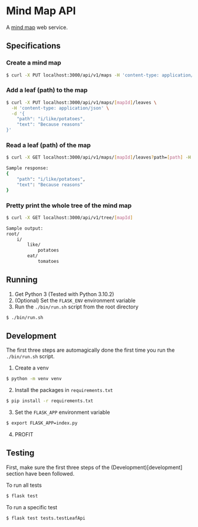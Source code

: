 # Mind Map API

A [mind map](https://en.wikipedia.org/wiki/Mind_map) web service.

## Specifications

### Create a mind map

```bash
$ curl -X PUT localhost:3000/api/v1/maps -H 'content-type: application/json' -d '{"id": "my-map"}'
```

### Add a leaf (path) to the map

```bash
$ curl -X PUT localhost:3000/api/v1/maps/[mapId]/leaves \
  -H 'content-type: application/json' \
  -d '{
    "path": "i/like/potatoes",
    "text": "Because reasons"
}'
```

### Read a leaf (path) of the map

```bash
$ curl -X GET localhost:3000/api/v1/maps/[mapId]/leaves?path=[path] -H 'content-type: application/json'

Sample response:
{
    "path": "i/like/potatoes",
    "text": "Because reasons"
}
```

### Pretty print the whole tree of the mind map

```bash
$ curl -X GET localhost:3000/api/v1/tree/[mapId]

Sample output:
root/
    i/
        like/
            potatoes
        eat/
            tomatoes
```

## Running

1. Get Python 3 (Tested with Python 3.10.2)
2. (Optional) Set the `FLASK_ENV` environment variable
3. Run the `./bin/run.sh` script from the root directory
```bash
$ ./bin/run.sh
```


## Development

The first three steps are automagically done the first time you run the
`./bin/run.sh` script.

1. Create a venv
```bash
$ python -m venv venv
```

2. Install the packages in `requirements.txt`
```bash
$ pip install -r requirements.txt
```

3. Set the `FLASK_APP` environment variable
```bash
$ export FLASK_APP=index.py
```

4. PROFIT


## Testing

First, make sure the first three steps of the (Development)[development] section
have been followed.

To run all tests
```bash
$ flask test
```

To run a specific test
```bash
$ flask test tests.testLeafApi
```

